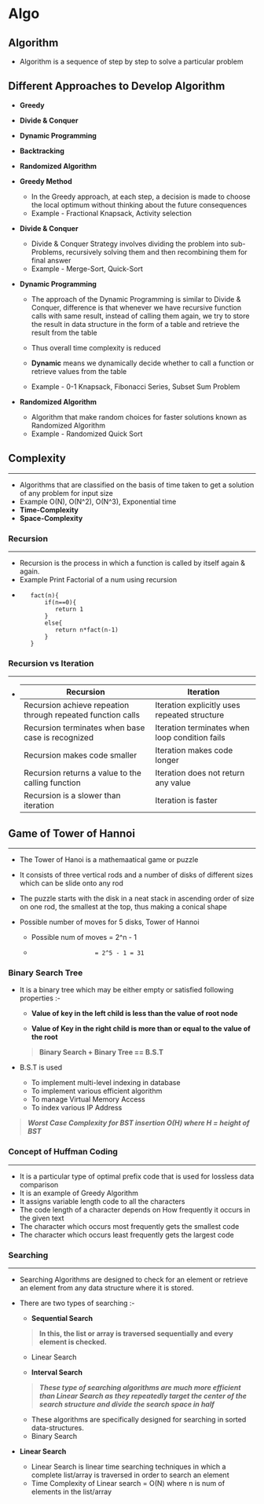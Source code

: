 # Algo

## **Algorithm**
- Algorithm is a sequence of step by step to solve a particular problem


## **Different Approaches to Develop Algorithm**
  - **Greedy**
  - **Divide & Conquer**
  - **Dynamic Programming**
  - **Backtracking**
  - **Randomized Algorithm**

- **Greedy Method**
  - In the Greedy approach, at each step, a decision is  made to choose the local optimum without thinking about the future consequences
  - Example - Fractional Knapsack, Activity selection


- **Divide & Conquer**
  - Divide & Conquer Strategy involves dividing the problem into sub-Problems, recursively solving them and then recombining them for final answer
  - Example - Merge-Sort, Quick-Sort

- **Dynamic Programming**
  - The approach of the Dynamic Programming is similar to Divide & Conquer, difference is that whenever we have recursive function calls with same result, instead of calling them again, we try to store the result in data structure in the form of a table and retrieve the result from the table 
  
  - Thus overall time complexity is reduced
  
  - **Dynamic** means we dynamically decide whether to call a function or retrieve values from the table
  
  - Example - 0-1 Knapsack, Fibonacci Series, Subset Sum Problem

- **Randomized Algorithm**
  - Algorithm that make random choices for faster solutions known as Randomized Algorithm
  - Example - Randomized Quick Sort



## Complexity
***
- Algorithms that are classified on the basis of time taken to get a solution of any problem for input size
- Example O(N), O(N^2), O(N^3), Exponential time
- **Time-Complexity**
- **Space-Complexity**


### Recursion
***
- Recursion is the process in which a function is called by itself again & again.
- Example Print Factorial of a num using recursion
- ```code
     fact(n){
         if(n==0){
            return 1
         }
         else{
            return n*fact(n-1)
         }
     }
  
  ```
  
### Recursion vs Iteration
***
- | **Recursion** | **Iteration** |
  |---------------|---------------|
  | Recursion achieve repeation through repeated function calls | Iteration explicitly uses repeated structure |
  | Recursion terminates when base case is recognized | Iteration terminates when loop condition fails |
  | Recursion makes code smaller | Iteration makes code longer |
  | Recursion returns a value to the calling function | Iteration does not return any value |
  | Recursion is a slower than iteration | Iteration is faster |
  
 
## Game of Tower of Hannoi
***
- The Tower of Hanoi is a mathemaatical game or puzzle
- It consists of three vertical rods and a number of disks of different sizes which can be slide onto any rod
- The puzzle starts with the disk in a neat stack in ascending order of size on one rod, the smallest at the top, thus making a conical shape

- Possible number of moves for 5 disks, Tower of Hannoi
  - Possible num of moves = 2^n - 1
  -                       = 2^5 - 1 = 31


### **Binary Search Tree**
- It is a binary tree which may be either empty or satisfied following properties :- 
   - **Value of key in the left child is less than the value of root node**
   
   - **Value of Key in the right child is more than or equal to the value of the root**
   
   > **Binary Search + Binary Tree == B.S.T**
- B.S.T is used
   - To implement multi-level indexing in database
   - To implement various efficient algorithm
   - To manage Virtual Memory Access
   - To index various IP Address

> ***Worst Case Complexity for BST insertion O(H) where H = height of BST***


### **Concept of Huffman Coding**
***
- It is a particular type of optimal prefix code that is used for lossless data comparison
- It is an example of Greedy Algorithm
- It assigns variable length code to all the characters
- The code length of a character depends on How frequently it occurs in the given text
- The character which occurs most frequently gets the smallest code
- The character which occurs least frequently gets the largest code


### Searching
***
- Searching Algorithms are designed to check for an element or retrieve an element from any data structure where it is stored.
- There are two types of searching :- 
   - **Sequential Search**
   > **In this, the list or array is traversed sequentially and every element is checked.**
   - Linear Search


   - **Interval Search**
   > ***These type of searching algorithms are much more efficient than Linear Search as they repeatedly target the center of the search structure and divide the search space in half***
   - These algorithms are specifically designed for searching in sorted data-structures.
   - Binary Search


- **Linear Search**
  - Linear Search is linear time searching techniques in which a complete list/array is traversed in order to search an element
  - Time Complexity of Linear search = O(N) where n is num of elements in the list/array
